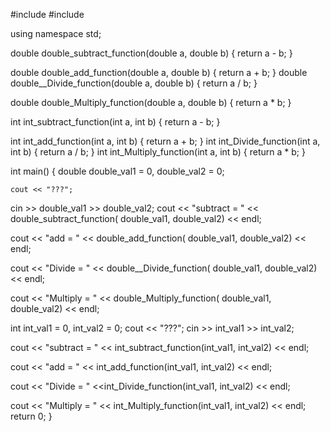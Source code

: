 #include <iostream>
#include <string>

using namespace std;

double double_subtract_function(double a, double b)
{
    return a - b;
}

double double_add_function(double a, double b)
{
    return a + b;
}
double double__Divide_function(double a, double b)
{
    return a / b;
}

double double_Multiply_function(double a, double b)
{
    return a * b;
}

int int_subtract_function(int a, int b)
{
    return a - b;
}

int int_add_function(int a, int b)
{
    return a + b;
}
int int_Divide_function(int a, int b)
{
    return a / b;
}
int int_Multiply_function(int a, int b)
{
    return a * b;
}

int main()
{
   double double_val1 = 0, double_val2 = 0;
 
    cout << "???";
   cin >> double_val1 >> double_val2;
   cout << "subtract = " << double_subtract_function( double_val1, double_val2) << endl;
   
   cout << "add = " << double_add_function( double_val1, double_val2) << endl;

   cout << "Divide = " << double__Divide_function( double_val1, double_val2) << endl;

   cout << "Multiply = " << double_Multiply_function( double_val1, double_val2) << endl;
   
   int int_val1 = 0, int_val2 = 0;
    cout << "???";
   cin >> int_val1 >> int_val2;
  
   cout << "subtract = " << int_subtract_function(int_val1, int_val2) << endl;
   
   cout << "add = " << int_add_function(int_val1, int_val2) << endl;
   
   cout << "Divide = " <<int_Divide_function(int_val1, int_val2) << endl;
   
   cout << "Multiply = " <<  int_Multiply_function(int_val1, int_val2) << endl;
    return 0;
}

